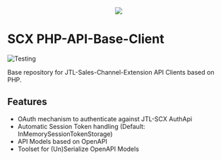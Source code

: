 <div align="center">
  <img src="https://cdn.eazyauction.de/eastatic/scx_logo.png">
</div>

# SCX PHP-API-Base-Client

![Testing](https://github.com/jtl-scx/api-base-client/workflows/Testing/badge.svg)

Base repository for JTL-Sales-Channel-Extension API Clients based on PHP. 

## Features

* OAuth mechanism to authenticate against JTL-SCX AuthApi
* Automatic Session Token handling (Default: InMemorySessionTokenStorage)
* API Models based on OpenAPI
* Toolset for (Un)Serialize OpenAPI Models
